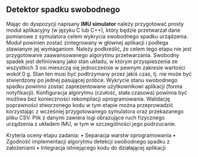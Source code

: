 ## Detektor spadku swobodnego

Mając do dyspozycji napisany **IMU simulator** należy przygotować prosty moduł aplikacyjny (w języku C lub C++), który będzie przetwarzał dane pomiarowe z symulatora celem wykrycia swobodnego spadku urządzenia. Moduł powinien zostać zintegrowany w głównej aplikacji i podlega stawianym jej wymaganiom. Należy podkreślić, że celem tego etapu nie jest przygotowanie zaawansowanego algorytmu przetwarzania. Swobodny spadek jest definiowany jako stan układu, w którym przyspieszenia ze wszystkich 3 osi mieszczą się jednocześnie w pewnym zakresie wartości wokół 0 g. Stan ten musi być podtrzymany przez jakiś czas, tj. nie może być stwierdzony po jednej pasującej próbce. Wykrycie stanu swobodnego spadku powinno zostać zaprezentowane użytkownikowi aplikacji (forma notyfikacji). Konfiguracja algorytmu (czułość, stała czasowa) powinna być możliwa bez konieczności rekompilacji oprogramowania. Walidację poprawności stworzonego kodu w tym etapie można przeprowadzić korzystając z wcześniej przygotowanego symulatora oraz przekazanego pliku CSV. Plik z danymi zawiera logi obrazujące ruch fizycznego urządzenia z układem IMU, w tym w szczególności jego podrzucanie. 

Kryteria oceny etapu zadania:
• Separacja warstw oprogramowania
• Zgodność implementacji algorytmu detekcji swobodnego spadku z założeniami 
• Integracja istniejącego kodu do działającej aplikacji